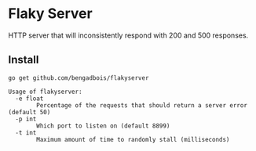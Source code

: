 # Flaky Server

HTTP server that will inconsistently respond with 200 and 500 responses.

## Install
```
go get github.com/bengadbois/flakyserver
```

```
Usage of flakyserver:
  -e float
        Percentage of the requests that should return a server error (default 50)
  -p int
        Which port to listen on (default 8899)
  -t int
        Maximum amount of time to randomly stall (milliseconds)
````
